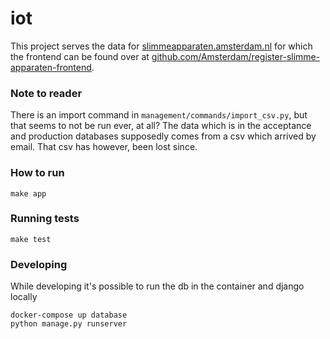 # iot
This project serves the data for [slimmeapparaten.amsterdam.nl](https://slimmeapparaten.amsterdam.nl/) for which the 
frontend can be found over at [github.com/Amsterdam/register-slimme-apparaten-frontend](https://github.com/Amsterdam/).

### Note to reader
There is an import command in `management/commands/import_csv.py`, but that seems to not be run ever, at all? The data 
which is in the acceptance and production databases supposedly comes from a csv which arrived by email. That csv 
has however, been lost since. 


### How to run

```
make app
```

### Running tests

```
make test
```

### Developing

While developing it's possible to run the db in the container and django locally

    docker-compose up database
    python manage.py runserver
